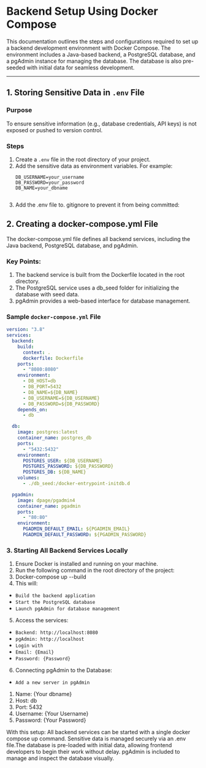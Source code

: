 # Backend Setup Using Docker Compose

This documentation outlines the steps and configurations required to set up a backend development environment with Docker Compose. The environment includes a Java-based backend, a PostgreSQL database, and a pgAdmin instance for managing the database. The database is also pre-seeded with initial data for seamless development.

---

## 1. Storing Sensitive Data in `.env` File

### Purpose
To ensure sensitive information (e.g., database credentials, API keys) is not exposed or pushed to version control.

### Steps
1. Create a `.env` file in the root directory of your project.
2. Add the sensitive data as environment variables. For example:
   ```dotenv
   DB_USERNAME=your_username
   DB_PASSWORD=your_password
   DB_NAME=your_dbname
 
 3. Add the .env file to. gitignore to prevent it from being committed:

## 2. Creating a docker-compose.yml File

The docker-compose.yml file defines all backend services, including the Java backend, PostgreSQL database, and pgAdmin.

### Key Points:
1.	The backend service is built from the Dockerfile located in the root directory.
2.	The PostgreSQL service uses a db_seed folder for initializing the database with seed data.
3.	pgAdmin provides a web-based interface for database management.


### Sample `docker-compose.yml` File

```yaml
version: "3.8"
services:
  backend:
    build:
      context: .
      dockerfile: Dockerfile
    ports:
      - "8080:8080"
    environment:
      - DB_HOST=db
      - DB_PORT=5432
      - DB_NAME=${DB_NAME}
      - DB_USERNAME=${DB_USERNAME}
      - DB_PASSWORD=${DB_PASSWORD}
    depends_on:
      - db

  db:
    image: postgres:latest
    container_name: postgres_db
    ports:
      - "5432:5432"
    environment:
      POSTGRES_USER: ${DB_USERNAME}
      POSTGRES_PASSWORD: ${DB_PASSWORD}
      POSTGRES_DB: ${DB_NAME}
    volumes:
      - ./db_seed:/docker-entrypoint-initdb.d

  pgadmin:
    image: dpage/pgadmin4
    container_name: pgadmin
    ports:
      - "80:80"
    environment:
      PGADMIN_DEFAULT_EMAIL: ${PGADMIN_EMAIL}
      PGADMIN_DEFAULT_PASSWORD: ${PGADMIN_PASSWORD}
```

### 3. Starting All Backend Services Locally
 
 1.	Ensure Docker is installed and running on your machine.
2.	Run the following command in the root directory of the project:
3.	Docker-compose up --build
4.	This will:
- `Build the backend application`
- `Start the PostgreSQL database`
- `Launch pgAdmin for database management`

5.	Access the services:
- `Backend: http://localhost:8080`
- `pgAdmin: http://localhost`
- `Login with`	
- `Email: {Email}`	
- `Password: {Password}`		

6.	Connecting pgAdmin to the Database:
- `Add a new server in pgAdmin`
1.	Name: {Your dbname}
2.	Host: db
3.	Port: 5432
4.	Username: {Your Username}
5.	Password: {Your Password}

With this setup: All backend services can be started with a single docker compose up command. Sensitive data is managed securely via an .env file.The database is pre-loaded with initial data, allowing frontend developers to begin their work without delay. pgAdmin is included to manage and inspect the database visually.


